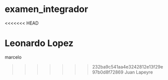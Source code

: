 # examen_integrador
<<<<<<< HEAD

Leonardo Lopez
=======
marcelo
>>>>>>> 232ba9c541aa4e3242812e13f29e97b0d8f72869
Juan Lapeyre
